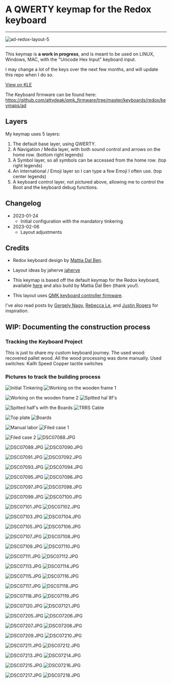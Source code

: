 # A QWERTY keymap for the Redox keyboard

----
![ad-redox-layout-5](https://github.com/attydeak/keyboard/blob/main/redox.png?raw=true)

----

This keymap is **a work in progress**, and is meant to be used on LINUX, Windows, MAC, with the "Unicode Hex Input"
keyboard input.

I may change a lot of the keys over the next few months, and will update this repo when I do so.

[View on KLE](http://www.keyboard-layout-editor.com/#/gists/5954dfc8310cdfc4e32cbe175ff0075e)

The Keyboard firmware can be found here: <https://github.com/attydeak/qmk_firmware/tree/master/keyboards/redox/keymaps/ad>

## Layers

My keymap uses 5 layers:

1. The default base layer, using QWERTY.
2. A Navigation / Media layer, with both sound control and arrows on the home row. (bottom right legends)
3. A Symbol layer, so all symbols can be accessed from the home row. (top right legends)
4. An international / Emoji layer so I can type a few Emoji I often use. (top center legends)
5. A keyboard control layer, not pictured above, allowing me to control the Boot and the keyboard debug functions.

## Changelog

- 2023-01-24
  - Initial configuration with the mandatory tinkering
- 2023-02-06
  - Layout adjustments

## Credits

- Redox keyboard design by [Mattia Dal Ben](https://github.com/mattdibi/redox-keyboard).

- Layout ideas by jaherve [jaherve](https://github.com/jeherve/redox-layout)

- This keymap is based off the default keymap for the Redox keyboard, available
[here](https://github.com/qmk/qmk_firmware/tree/master/keyboards/redox) and also build by Mattia Dal Ben (thank you!).
- This layout uses [QMK keyboard controller firmware](https://github.com/qmk/qmk_firmware/).

I've also read posts by [Gergely Nagy](https://asylum.madhouse-project.org/blog/2016/10/15/multi-purpose-keys/),
[Rebecca Le](https://sevenseacat.net/posts/2018/unicode-in-qmk-on-osx/), and
[Justin Rogers](https://implementsblog.com/2016/10/16/my-ergodox-ezs-custom-layout/#comments) for inspiration.

## WIP: Documenting the construction process

### Tracking the Keyboard Project

This is just to share my custom keyboard journey. The used wood: recovered pallet wood.
All the wood processing was done manually.
Used switches: Kailh Speed Copper tactile switches

### Pictures to track the building process

![Initial Tinkering](Pictures/IMG_20210522_214504.jpg) ![Working on the wooden frame 1](Pictures/IMG_20210523_173650.jpg)

![Working on the wooden frame 2](Pictures/IMG_20210523_173659.jpg) ![Spitted hal`8f's](Pictures/IMG_20210525_214624.jpg)

![Spitted half's with the Boards](Pictures/IMG_20210527_220101.jpg) ![TRRS Cable](Pictures/IMG_20210527_220110.jpg)

![Top plate](Pictures/IMG_20210619_152350.jpg) ![Boards](Pictures/IMG_20211103_104256.jpg)

![Manual labor](Pictures/IMG_20211109_191013.jpg) ![Filed case 1](Pictures/IMG_20211116_181852.jpg)

![Filed case 2](Pictures/IMG_20211116_181901.jpg) ![DSC07088.JPG](Pictures/DSC07088.JPG)

![DSC07089.JPG](Pictures/DSC07089.JPG) ![DSC07090.JPG](Pictures/DSC07090.JPG)

![DSC07091.JPG](Pictures/DSC07091.JPG) ![DSC07092.JPG](Pictures/DSC07092.JPG)

![DSC07093.JPG](Pictures/DSC07093.JPG) ![DSC07094.JPG](Pictures/DSC07094.JPG)

![DSC07095.JPG](Pictures/DSC07095.JPG) ![DSC07096.JPG](Pictures/DSC07096.JPG)

![DSC07097.JPG](Pictures/DSC07097.JPG) ![DSC07098.JPG](Pictures/DSC07098.JPG)

![DSC07099.JPG](Pictures/DSC07099.JPG) ![DSC07100.JPG](Pictures/DSC07100.JPG)

![DSC07101.JPG](Pictures/DSC07101.JPG) ![DSC07102.JPG](Pictures/DSC07102.JPG)

![DSC07103.JPG](Pictures/DSC07103.JPG) ![DSC07104.JPG](Pictures/DSC07104.JPG)

![DSC07105.JPG](Pictures/DSC07105.JPG) ![DSC07106.JPG](Pictures/DSC07106.JPG)

![DSC07107.JPG](Pictures/DSC07107.JPG) ![DSC07108.JPG](Pictures/DSC07108.JPG)

![DSC07109.JPG](Pictures/DSC07109.JPG) ![DSC07110.JPG](Pictures/DSC07110.JPG)

![DSC07111.JPG](Pictures/DSC07111.JPG) ![DSC07112.JPG](Pictures/DSC07112.JPG)

![DSC07113.JPG](Pictures/DSC07113.JPG) ![DSC07114.JPG](Pictures/DSC07114.JPG)

![DSC07115.JPG](Pictures/DSC07115.JPG) ![DSC07116.JPG](Pictures/DSC07116.JPG)

![DSC07117.JPG](Pictures/DSC07117.JPG) ![DSC07118.JPG](Pictures/DSC07118.JPG)

![DSC07118.JPG](Pictures/DSC07118.JPG) ![DSC07119.JPG](Pictures/DSC07119.JPG)

![DSC07120.JPG](Pictures/DSC07120.JPG) ![DSC07121.JPG](Pictures/DSC07121.JPG)

![DSC07205.JPG](Pictures/DSC07205.JPG) ![DSC07206.JPG](Pictures/DSC07206.JPG)

![DSC07207.JPG](Pictures/DSC07207.JPG) ![DSC07208.JPG](Pictures/DSC07208.JPG)

![DSC07209.JPG](Pictures/DSC07209.JPG) ![DSC07210.JPG](Pictures/DSC07210.JPG)

![DSC07211.JPG](Pictures/DSC07211.JPG) ![DSC07212.JPG](Pictures/DSC07212.JPG)

![DSC07213.JPG](Pictures/DSC07213.JPG) ![DSC07214.JPG](Pictures/DSC07214.JPG)

![DSC07215.JPG](Pictures/DSC07215.JPG) ![DSC07216.JPG](Pictures/DSC07216.JPG)

![DSC07217.JPG](Pictures/DSC07217.JPG) ![DSC07218.JPG](Pictures/DSC07218.JPG)
